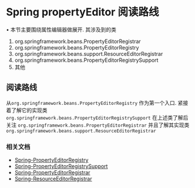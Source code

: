 <!--
  ~
  ~ Copyright 2020 HuiFer All rights reserved.
  ~
  ~ Licensed under the Apache License, Version 2.0 (the "License");
  ~ you may not use this file except in compliance with the License.
  ~ You may obtain a copy of the License at
  ~
  ~      http://www.apache.org/licenses/LICENSE-2.0
  ~
  ~ Unless required by applicable law or agreed to in writing, software
  ~ distributed under the License is distributed on an "AS IS" BASIS,
  ~ WITHOUT WARRANTIES OR CONDITIONS OF ANY KIND, either express or implied.
  ~ See the License for the specific language governing permissions and
  ~ limitations under the License.
  ~
  -->

# Spring propertyEditor 阅读路线
• 本节主要围绕属性编辑器做展开. 其涉及到的类
1. org.springframework.beans.PropertyEditorRegistrar
2. org.springframework.beans.PropertyEditorRegistry
3. org.springframework.beans.support.ResourceEditorRegistrar
4. org.springframework.beans.PropertyEditorRegistrySupport
5. 其他
## 阅读路线
从`org.springframework.beans.PropertyEditorRegistry` 作为第一个入口. 
紧接着了解它的实现类`org.springframework.beans.PropertyEditorRegistrySupport`
在上述类了解后关注 `org.springframework.beans.PropertyEditorRegistrar` 并且了解其实现类 `org.springframework.beans.support.ResourceEditorRegistrar`
### 相关文档

- [Spring-PropertyEditorRegistry](/docs/beans/propertyEditor/Spring-PropertyEditorRegistry.md)
- [Spring-PropertyEditorRegistrySupport](/docs/beans/propertyEditor/Spring-PropertyEditorRegistrySupport.md)
- [Spring-PropertyEditorRegistrar](/docs/beans/propertyEditor/Spring-PropertyEditorRegistrar.md)
- [Spring-ResourceEditorRegistrar](/docs/beans/propertyEditor/Spring-ResourceEditorRegistrar.md)